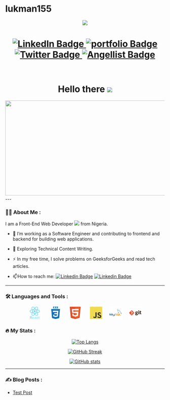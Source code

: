 # lukman155
<div id="header" align="center">
  <img src="https://media.giphy.com/media/qEqiI3Oq7vBkoE236M/giphy.gif" width="350"/>


   <h1>
  
<div id="badges">
  <a href="www.linkedin.com/in/lukmanbaba">
    <img src="https://img.shields.io/badge/LinkedIn-darkblue?style=for-the-badge&logo=linkedin&logoColor=white" alt="LinkedIn Badge"/>
  </a>
  <a href="https://lukman155.github.io/microverse_portfolio/">
    <img src="https://img.shields.io/badge/Portfolio-darkgreen?style=for-the-badge&logo=portfolio&logoColor=green" alt="portfolio Badge"/>
  </a>
  <a href="https://twitter.com/LukmanAbdulka18">
    <img src="https://img.shields.io/badge/Twitter-blue?style=for-the-badge&logo=twitter&logoColor=white" alt="Twitter Badge"/>
  </a>
   <a href="https://angel.co/u/lukman-abdulkarim">
    <img src="https://img.shields.io/badge/AngelList-white?style=for-the-badge&logo=angel&logoColor=white" alt="Angellist Badge"/>
  </a>
 
</div>   
  </h1>
 <img src="https://komarev.com/ghpvc/?username=lukman155&style=flat-square&color=blue" alt=""/>

 <h1>
  Hello there
  <img src="https://media.giphy.com/media/hvRJCLFzcasrR4ia7z/giphy.gif" width="30px"/>
</h1>
 
 <div align="center">
  <img src="https://media.giphy.com/media/L8K62iTDkzGX6/giphy.gif" width="800" height="300"/>
</div>
 
</div>
 ---

### :man_technologist: About Me :
I am a Front-End Web Developer <img src="https://media.giphy.com/media/WUlplcMpOCEmTGBtBW/giphy.gif" width="30"> from Nigeria.
- :telescope: I’m working as a Software Engineer and contributing to frontend and backend for building web applications.

- :seedling: Exploring Technical Content Writing.

- :zap: In my free time, I solve problems on GeeksforGeeks and read tech articles.

- :mailbox:How to reach me: [![Linkedin Badge](https://img.shields.io/badge/-LinkedIn-darkblue?style=flat&logo=Linkedin&logoColor=white)](www.linkedin.com/in/lukmanbaba)   [![Linkedin Badge](https://img.shields.io/badge/-Gmail-yellow?style=flat&logo=Gmail&logoColor=red)](lukmanabdulkarim15@gmail.com)

---

### :hammer_and_wrench: Languages and Tools :
<div align='center'>

  <img src="https://github.com/devicons/devicon/blob/master/icons/react/react-original-wordmark.svg" title="React" alt="React" width="40" height="40"/>&nbsp; &emsp;
  <img src="https://github.com/devicons/devicon/blob/master/icons/css3/css3-plain-wordmark.svg"  title="CSS3" alt="CSS" width="40" height="40"/>&nbsp;&emsp;
  <img src="https://github.com/devicons/devicon/blob/master/icons/html5/html5-original.svg" title="HTML5" alt="HTML" width="40" height="40"/>&nbsp; &emsp;
  <img src="https://github.com/devicons/devicon/blob/master/icons/javascript/javascript-original.svg" title="JavaScript" alt="JavaScript" width="40" height="40"/>&nbsp;&emsp;
  <img src="https://github.com/devicons/devicon/blob/master/icons/mysql/mysql-original-wordmark.svg" title="MySQL"  alt="MySQL" width="40" height="40"/>&nbsp;&emsp;
  <img src="https://github.com/devicons/devicon/blob/master/icons/git/git-original-wordmark.svg" title="Git" alt="Git" width="40" height="40"/>
</div>

### :fire: My Stats :
<div align='center'>

 [![Top Langs](https://github-readme-stats.vercel.app/api/top-langs/?username=lukman155&layout=compact&theme=dark&hide_border=true)](https://github.com/anuraghazra/github-readme-stats)

  
[![GitHub Streak](http://github-readme-streak-stats.herokuapp.com?user=lukman155&theme=dark&&hide_border=true&date_format=M%20j%5B%2C%20Y%5D&fire=1837DD&stroke=DDB123&currStreakNum=1CDD00&sideNums=47A6FF)](https://git.io/streak-stats)

[![GitHub stats](https://github-readme-stats.vercel.app/api?username=lukman155&show_icons=true&theme=dark&hide_border=true)](https://github.com/anuraghazra/github-readme-stats)
</div>

---

### :writing_hand: Blog Posts :

<!-- BLOG-POST-LIST:START -->
- [Test Post](https://dev.to/itszed0/test-post-490g)
<!-- BLOG-POST-LIST:END -->
